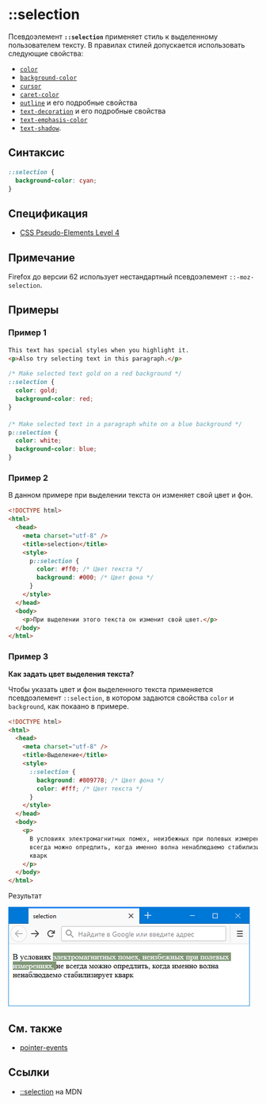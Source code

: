 # ::selection

Псевдоэлемент **`::selection`** применяет стиль к выделенному пользователем тексту. В правилах стилей допускается использовать следующие свойства:

- [`color`](color.md)
- [`background-color`](background-color.md)
- [`cursor`](cursor.md)
- [`caret-color`](caret-color.md)
- [`outline`](outline.md) и его подробные свойства
- [`text-decoration`](text-decoration.md) и его подробные свойства
- [`text-emphasis-color`](text-emphasis-color.md)
- [`text-shadow`](text-shadow.md).

## Синтаксис

```css
::selection {
  background-color: cyan;
}
```

## Спецификация

- [CSS Pseudo-Elements Level 4](https://drafts.csswg.org/css-pseudo-4/#selectordef-selection)

## Примечание

Firefox до версии 62 использует нестандартный псевдоэлемент `::-moz-selection`.

## Примеры

### Пример 1

```html tab="HTML"
This text has special styles when you highlight it.
<p>Also try selecting text in this paragraph.</p>
```

```css tab="CSS"
/* Make selected text gold on a red background */
::selection {
  color: gold;
  background-color: red;
}

/* Make selected text in a paragraph white on a blue background */
p::selection {
  color: white;
  background-color: blue;
}
```

### Пример 2

В данном примере при выделении текста он изменяет свой цвет и фон.

```html
<!DOCTYPE html>
<html>
  <head>
    <meta charset="utf-8" />
    <title>selection</title>
    <style>
      p::selection {
        color: #ff0; /* Цвет текста */
        background: #000; /* Цвет фона */
      }
    </style>
  </head>
  <body>
    <p>При выделении этого текста он изменит свой цвет.</p>
  </body>
</html>
```

### Пример 3

**Как задать цвет выделения текста?**

Чтобы указать цвет и фон выделенного текста применяется псевдоэлемент `::selection`, в котором задаются свойства `color` и `background`, как покаано в примере.

```html
<!DOCTYPE html>
<html>
  <head>
    <meta charset="utf-8" />
    <title>Выделение</title>
    <style>
      ::selection {
        background: #809778; /* Цвет фона */
        color: #fff; /* Цвет текста */
      }
    </style>
  </head>
  <body>
    <p>
      В условиях электромагнитных помех, неизбежных при полевых измерениях, не
      всегда можно опредлить, когда именно волна ненаблюдаемо стабилизирует
      кварк
    </p>
  </body>
</html>
```

Результат

![Цвет и фон выделенного текста](text-selection.png)

## См. также

- [pointer-events](pointer-events.md)

## Ссылки

- [::selection](https://developer.mozilla.org/en-US/docs/Web/CSS/::selection) на MDN
